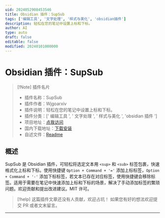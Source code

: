 ```yaml
---
uid: 2024052908453546
title: Obsidian 插件：SupSub
tags: ['编辑工具', '文字处理', '样式与美化', 'obsidian插件']
description: 轻松在您的笔记中设置上标和下标。
author: AI
type: auto
draft: false
editable: false
modified: 20240101000000
---
```


# Obsidian 插件：SupSub

> [!Note] 插件名片
> - 插件名称：SupSub
> - 插件作者：Wjgoarxiv
> - 插件说明：轻松在您的笔记中设置上标和下标。
> - 插件分类：[' 编辑工具 ', ' 文字处理 ', ' 样式与美化 ', 'obsidian 插件 ']
> - 项目地址：[点我访问](https://github.com/wjgoarxiv/obsidian-supsub)
> - 国内下载地址：[下载安装](https://pkmer.cn/products/plugin/pluginMarket/?supsub)
> - 自述文件：[Readme](https://ghproxy.net/https://raw.githubusercontent.com/wjgoarxiv/obsidian-supsub/master/README.md)

## 概述

SupSub 是 Obsidian 插件，可轻松将选定文本用 `<sup>` 和 `<sub>` 标签包裹，快速格式化上标和下标。使用快捷键 `Option + Command + '='` 添加上标标签，`Option + Command + '-'` 添加下标标签，若文本已存在对应标签，使用快捷键会移除标签。适用于需要在笔记中快速添加上标和下标的场景，解决了手动添加标签的繁琐问题。欢迎贡献和提出改进建议。MIT 许可。

> [!help]
> 这篇插件文章还没有人贡献，欢迎占坑！
> 如果您有好的想法欢迎提交 PR 或者文末留言。

---




